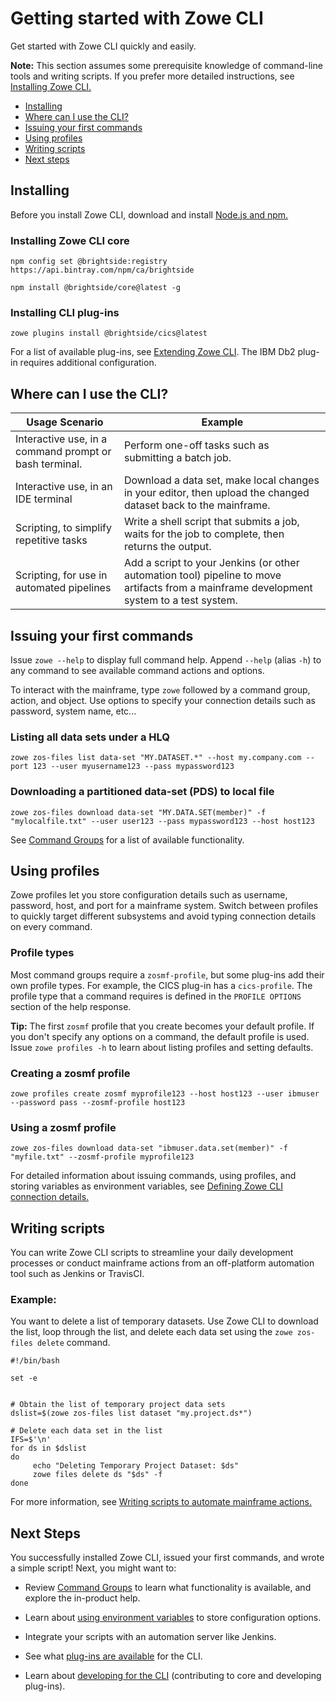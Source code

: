 # Getting started with Zowe CLI

Get started with Zowe CLI quickly and easily.

**Note:** This section assumes some prerequisite knowledge of command-line tools and writing scripts. If you prefer more detailed instructions, see [Installing Zowe CLI.](../user-guide/cli-installcli.md)

- [Installing](#installing)
- [Where can I use the CLI?](#where-can-i-use-the-cli)
- [Issuing your first commands](#issuing-your-first-commands)
- [Using profiles](#using-profiles)
- [Writing scripts](#writing-scripts)
- [Next steps](#next-steps)

## Installing 

Before you install Zowe CLI, download and install [Node.js and npm.](https://nodejs.org/en/download/)

### Installing Zowe CLI core

```
npm config set @brightside:registry https://api.bintray.com/npm/ca/brightside
```

```
npm install @brightside/core@latest -g
```

### Installing CLI plug-ins 

```
zowe plugins install @brightside/cics@latest
```

For a list of available plug-ins, see [Extending Zowe CLI](../user-guide/cli-extending.md). The IBM Db2 plug-in requires additional configuration. 

## Where can I use the CLI?

| **Usage Scenario**    | **Example**  |
|------------------------------------------------------|--------------------------------------------------------------------------------------------------------------------------------------------------------------------|
| Interactive use, in a command prompt or bash terminal. | Perform one-off tasks such as submitting a batch job.                                                            |
| Interactive use, in an IDE terminal                    | Download a data set, make local changes in your editor, then upload the changed dataset back to the mainframe.                                  |
| Scripting, to simplify repetitive tasks         | Write a shell script that submits a job, waits for the job to complete, then returns the output.                |
| Scripting, for use in automated pipelines       | Add a script to your Jenkins (or other automation tool) pipeline to move artifacts from a mainframe development system to a test system. |


## Issuing your first commands

Issue `zowe --help` to display full command help. Append `--help` (alias `-h`) to any command to see available command actions and options.

To interact with the mainframe, type `zowe` followed by a command group, action, and object. Use options to specify your connection details such as password, system name, etc...

### Listing all data sets under a HLQ

```
zowe zos-files list data-set "MY.DATASET.*" --host my.company.com --port 123 --user myusername123 --pass mypassword123
```

### Downloading a partitioned data-set (PDS) to local file

```
zowe zos-files download data-set "MY.DATA.SET(member)" -f "mylocalfile.txt" --user user123 --pass mypassword123 --host host123
```

See [Command Groups](../user-guide/cli-usingcli.md#zowe-cli-command-groups) for a list of available functionality.

## Using profiles

Zowe profiles let you store configuration details such as username, password, host, and port for a mainframe system. Switch between profiles to quickly target different subsystems and avoid typing connection details on every command. 

### Profile types 

Most command groups require a `zosmf-profile`, but some plug-ins add their own profile types. For example, the CICS plug-in has a `cics-profile`. The profile type that a command requires is defined in the `PROFILE OPTIONS` section of the help response.

**Tip:** The first `zosmf` profile that you create becomes your default profile. If you don't specify any options on a command, the default profile is used. Issue `zowe profiles -h` to learn about listing profiles and setting defaults. 

### Creating a zosmf profile

```
zowe profiles create zosmf myprofile123 --host host123 --user ibmuser --password pass --zosmf-profile host123
```


### Using a zosmf profile

```
zowe zos-files download data-set "ibmuser.data.set(member)" -f "myfile.txt" --zosmf-profile myprofile123
```

For detailed information about issuing commands, using profiles, and storing variables as environment variables, see [Defining Zowe CLI connection details.](../user-guide/cli-usingcli.md#defining-zowe-cli-connection-details)

## Writing scripts

You can write Zowe CLI scripts to streamline your daily development processes or conduct mainframe actions from an off-platform automation tool such as Jenkins or TravisCI.

### Example:

You want to delete a list of temporary datasets. Use Zowe CLI to download the list, loop through the list, and delete each data set using the `zowe zos-files delete` command.

```
#!/bin/bash

set -e


# Obtain the list of temporary project data sets 
dslist=$(zowe zos-files list dataset "my.project.ds*")

# Delete each data set in the list
IFS=$'\n'
for ds in $dslist
do
     echo "Deleting Temporary Project Dataset: $ds"
     zowe files delete ds "$ds" -f
done
```

For more information, see [Writing scripts to automate mainframe actions.](../user-guide/cli-usingcli.md#writing-scripts-to-automate-mainframe-actions)

## Next Steps

You successfully installed Zowe CLI, issued your first commands, and wrote a simple script! Next, you might want to:

- Review [Command Groups](../user-guide/cli-usingcli.md#zowe-cli-command-groups) to learn what functionality is available, and explore the in-product help.

- Learn about [using environment variables](../user-guide/cli-usingcli.md#defining-environment-variables) to store configuration options.

- Integrate your scripts with an automation server like Jenkins.

- See what [plug-ins are available](..\user-guide\cli-developing-a-plugin.md) for the CLI.

- Learn about [developing for the CLI](..\extend\extend-cli\cli-extending.md) (contributing to core and developing plug-ins).
